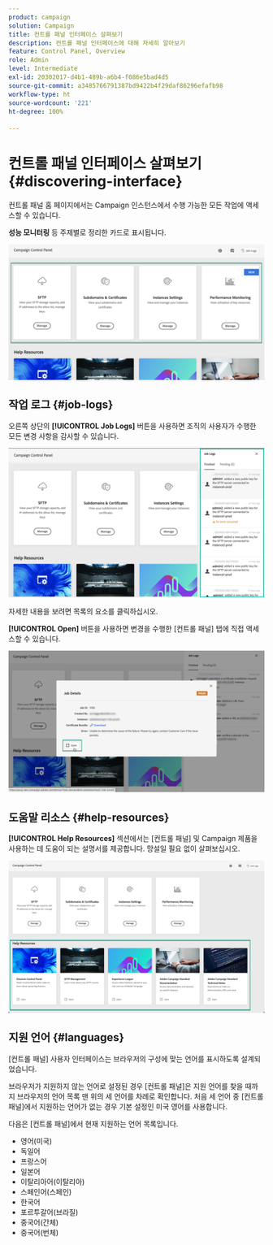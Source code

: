 ```yaml
---
product: campaign
solution: Campaign
title: 컨트롤 패널 인터페이스 살펴보기
description: 컨트롤 패널 인터페이스에 대해 자세히 알아보기
feature: Control Panel, Overview
role: Admin
level: Intermediate
exl-id: 20302017-d4b1-489b-a6b4-f086e5bad4d5
source-git-commit: a3485766791387bd9422b4f29daf86296efafb98
workflow-type: ht
source-wordcount: '221'
ht-degree: 100%

---
```


# 컨트롤 패널 인터페이스 살펴보기 {#discovering-interface}

컨트롤 패널 홈 페이지에서는 Campaign 인스턴스에서 수행 가능한 모든 작업에 액세스할 수 있습니다.

**성능 모니터링** 등 주제별로 정리한 카드로 표시됩니다.

<!--With upcoming Campaign releases, more topics and cards will be made available.-->

![](assets/control_panel_interface.png)

## 작업 로그 {#job-logs}

오른쪽 상단의 **[!UICONTROL Job Logs]** 버튼을 사용하면 조직의 사용자가 수행한 모든 변경 사항을 감사할 수 있습니다.

![](assets/control_panel_interface2.png)

자세한 내용을 보려면 목록의 요소를 클릭하십시오.

**[!UICONTROL Open]** 버튼을 사용하면 변경을 수행한 [컨트롤 패널] 탭에 직접 액세스할 수 있습니다.

![](assets/control_panel_logdetails.png)

## 도움말 리소스 {#help-resources}

**[!UICONTROL Help Resources]** 섹션에서는 [컨트롤 패널] 및 Campaign 제품을 사용하는 데 도움이 되는 설명서를 제공합니다. 망설일 필요 없이 살펴보십시오.

![](assets/helpresources.png)

## 지원 언어 {#languages}

[컨트롤 패널] 사용자 인터페이스는 브라우저의 구성에 맞는 언어를 표시하도록 설계되었습니다.

브라우저가 지원하지 않는 언어로 설정된 경우 [컨트롤 패널]은 지원 언어를 찾을 때까지 브라우저의 언어 목록 맨 위의 세 언어를 차례로 확인합니다. 처음 세 언어 중 [컨트롤 패널]에서 지원하는 언어가 없는 경우 기본 설정인 미국 영어를 사용합니다.

다음은 [컨트롤 패널]에서 현재 지원하는 언어 목록입니다.

* 영어(미국)
* 독일어
* 프랑스어
* 일본어
* 이탈리아어(이탈리아)
* 스페인어(스페인)
* 한국어
* 포르투갈어(브라질)
* 중국어(간체)
* 중국어(번체)
